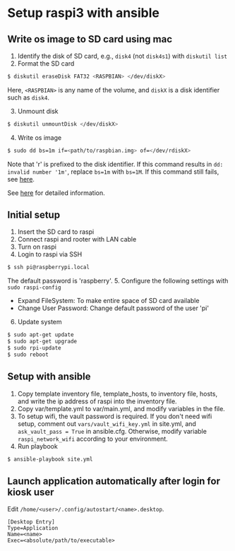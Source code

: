 # Setup raspi3 with ansible

## Write os image to SD card using mac

1. Identify the disk of SD card, e.g., `disk4` (not `disk4s1`) with `diskutil list`
2. Format the SD card

  ``` bash
  $ diskutil eraseDisk FAT32 <RASPBIAN> </dev/diskX>
  ```

  Here, `<RASPBIAN>` is any name of the volume, and `diskX` is a disk identifier such as `disk4`.

3. Unmount disk

  ``` bash
  $ diskutil unmountDisk </dev/diskX>
  ```

4. Write os image

  ``` bash
  $ sudo dd bs=1m if=<path/to/raspbian.img> of=</dev/rdiskX>
  ```

  Note that 'r' is prefixed to the disk identifier.
  If this command results in `dd: invalid number '1m'`,
  replace `bs=1m` with `bs=1M`.
  If this command still fails, see [here][1].

See [here][1] for detailed information.


## Initial setup

1. Insert the SD card to raspi
2. Connect raspi and rooter with LAN cable
3. Turn on raspi
4. Login to raspi via SSH

  ``` bash
  $ ssh pi@raspberrypi.local
  ```

  The default password is 'raspberry'.
5. Configure the following settings with `sudo raspi-config`
  - Expand FileSystem: To make entire space of SD card available
  - Change User Password: Change default password of the user 'pi'
6. Update system

  ``` bash
  $ sudo apt-get update
  $ sudo apt-get upgrade
  $ sudo rpi-update
  $ sudo reboot
  ```


## Setup with ansible

1. Copy template inventory file, template_hosts, to inventory file, hosts, and write the ip address of raspi into the inventory file.
2. Copy var/template.yml to var/main.yml, and modify variables in the file.
3. To setup wifi, the vault password is required. If you don't need wifi setup, comment out `vars/vault_wifi_key.yml` in site.yml, and `ask_vault_pass = True` in ansible.cfg. Otherwise, modify variable `raspi_network_wifi` according to your environment.
4. Run playbook

  ``` bash
  $ ansible-playbook site.yml
  ```


## Launch application automatically after login for kiosk user
Edit `/home/<user>/.config/autostart/<name>.desktop`.

``` ini:/home/<user>/.config/autostart/<name>.desktop
[Desktop Entry]
Type=Application
Name=<name>
Exec=<absolute/path/to/executable>
```


<!-- Reference -->
[1]: https://www.raspberrypi.org/documentation/installation/installing-images/mac.md
